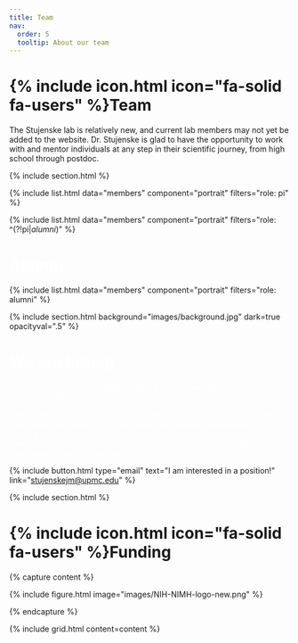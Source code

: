 ```yaml
---
title: Team
nav:
  order: 5
  tooltip: About our team
---
```


# {% include icon.html icon="fa-solid fa-users" %}Team

The Stujenske lab is relatively new, and current lab members may not yet be added to the website. Dr. Stujenske is glad to have the opportunity to work with and mentor individuals at any step in their scientific journey, from high school through postdoc.

{% include section.html %}

{% include list.html data="members" component="portrait" filters="role: pi" %}

{% include list.html data="members" component="portrait" filters="role: ^(?!pi$|alumni$)" %}

# <span style="color:white">Alumni</span>

{% include list.html data="members" component="portrait" filters="role: alumni" %}

{% include section.html background="images/background.jpg" dark=true opacityval=".5" %}

# <span style="color:white">We are hiring!</span>

<span style="color:white">
  The laboratory has funding for multiple positions, including lab technicians, graduate students, and postdocs. <br/><br/>
    ***Technicians***: Experimental experience preferred but not required. <br/>
    ***Graduate students***: Should have an interest in programming and imaging or electrophysiology. <br/>
    ***Postdocs***: Experience with computer programming, imaging, or electrophysiology strongly preferred.
</span>

{%
  include button.html
  type="email"
  text="I am interested in a position!"
  link="stujenskejm@upmc.edu"
%}

{% include section.html %}

# {% include icon.html icon="fa-solid fa-users" %}Funding

{% capture content %}

{% include figure.html image="images/NIH-NIMH-logo-new.png" %}

{% endcapture %}

{% include grid.html content=content %}
